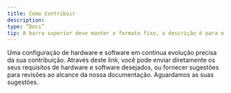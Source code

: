 ```yaml
---
title: Como Contribuir
description:
type: “Docs”
tip: A barra superior deve manter o formato fixo, a descrição é para o artigo, se não preenchida, será cortada a primeira parte do texto
---
```

Uma configuração de hardware e software em contínua evolução precisa da sua contribuição. Através deste link, você pode enviar diretamente os seus requisitos de hardware e software desejados, ou fornecer sugestões para revisões ao alcance da nossa documentação. Aguardamos as suas sugestões.